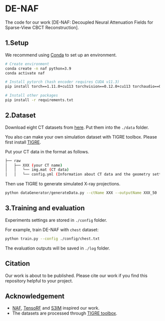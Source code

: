 # DE-NAF

The code for our work [DE-NAF: Decoupled Neural Attenuation Fields for Sparse-View CBCT Reconstruction].

## 1.Setup

We recommend using [Conda](https://docs.conda.io/en/latest/miniconda.html) to set up an environment.

``` sh
# Create environment
conda create -n naf python=3.9
conda activate naf

# Install pytorch (hash encoder requires CUDA v11.3)
pip install torch==1.11.0+cu113 torchvision==0.12.0+cu113 torchaudio==0.11.0 --extra-index-url https://download.pytorch.org/whl/cu113

# Install other packages
pip install -r requirements.txt
```

## 2.Dataset

Download eight CT datasets from [here](https://drive.google.com/drive/folders/1-Qzp5Rajx8gZIGqUkpOGYyAf8O6QAZh2?usp=drive_link). Put them into the `./data` folder.

You also can make your own simulation dataset with TIGRE toolbox. Please first install [TIGRE](https://github.com/CERN/TIGRE/blob/master/Frontispiece/python_installation.md).

Put your CT data in the format as follows.

```sh
├── raw                                                                                                       
│   ├── XXX (your CT name)
│   │   └── img.mat (CT data)
│   │   └── config.yml (Information about CT data and the geometry setting of CT scanner)
```

Then use TIGRE to generate simulated X-ray projections.

``` sh
python dataGenerator/generateData.py --ctName XXX --outputName XXX_50
```

## 3.Training and evaluation
Experiments settings are stored in `./config` folder.

For example, train DE-NAF with `chest` dataset:

``` sh
python train.py --config ./config/chest.txt
```
The evaluation outputs will be saved in `./log` folder.

## Citation

Our work is about to be published. Please cite our work if you find this repository helpful to your project.

## Acknowledgement
* [NAF](https://github.com/Ruyi-Zha/naf_cbct.git), [TensoRF](https://github.com/apchenstu/TensoRF.git) and [S3IM](https://github.com/Madaoer/S3IM-Neural-Fields.git) inspired our work.
* The datasets are processed through [TIGRE toolbox](https://github.com/CERN/TIGRE.git).
